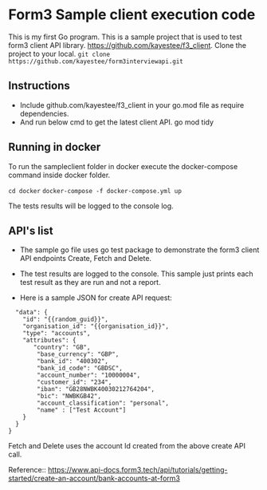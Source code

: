# Form3 Sample client execution code
This is my first Go program. This is a sample project that is used to test form3 client API library.
https://github.com/kayestee/f3_client.
Clone the project to your local. 
```git clone https://github.com/kayestee/form3interviewapi.git```


## Instructions
* Include github.com/kayestee/f3_client in your go.mod file as require dependencies.
* And run below cmd to get the latest client API. 
go mod tidy 

## Running in docker
To run the sampleclient folder in docker execute the docker-compose command inside docker folder.

``` cd docker ```
``` docker-compose -f docker-compose.yml up ```

The tests results will be logged to the console log. 

## API's list
* The sample go file uses go test package to demonstrate the form3 client API endpoints Create, Fetch and Delete.

* The test results are logged to the console. This sample just prints each test result as they are run and not a report. 

* Here is a sample JSON for create API request:
``` {
  "data": {
    "id": "{{random_guid}}",
    "organisation_id": "{{organisation_id}}",
    "type": "accounts",
    "attributes": {
       "country": "GB",
        "base_currency": "GBP",
        "bank_id": "400302",
        "bank_id_code": "GBDSC",
        "account_number": "10000004",
        "customer_id": "234",
        "iban": "GB28NWBK40030212764204",
        "bic": "NWBKGB42",
        "account_classification": "personal",
        "name" : ["Test Account"]
    }
  }
}
```

Fetch and Delete uses the account Id created from the above create API call.

Reference:: https://www.api-docs.form3.tech/api/tutorials/getting-started/create-an-account/bank-accounts-at-form3
